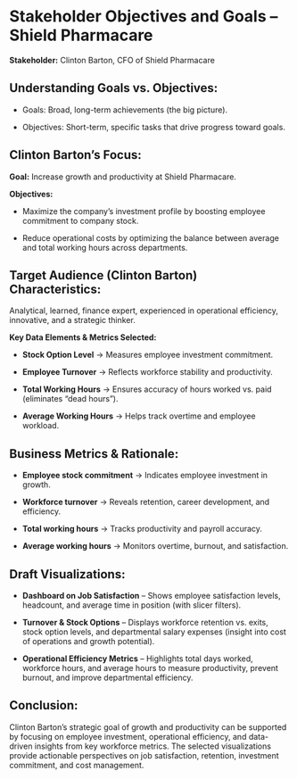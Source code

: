 # Stakeholder Objectives and Goals – Shield Pharmacare

**Stakeholder:** Clinton Barton, CFO of Shield Pharmacare

## Understanding Goals vs. Objectives:

- Goals: Broad, long-term achievements (the big picture).

- Objectives: Short-term, specific tasks that drive progress toward goals.

## Clinton Barton’s Focus:

**Goal:** Increase growth and productivity at Shield Pharmacare.

**Objectives:**
- Maximize the company’s investment profile by boosting employee commitment to company stock.

- Reduce operational costs by optimizing the balance between average and total working hours across departments.

## Target Audience (Clinton Barton) Characteristics:
Analytical, learned, finance expert, experienced in operational efficiency, innovative, and a strategic thinker.

**Key Data Elements & Metrics Selected:**

- **Stock Option Level** → Measures employee investment commitment.

- **Employee Turnover** → Reflects workforce stability and productivity.

- **Total Working Hours** → Ensures accuracy of hours worked vs. paid (eliminates “dead hours”).

- **Average Working Hours** → Helps track overtime and employee workload.

## Business Metrics & Rationale:

- **Employee stock commitment** → Indicates employee investment in growth.

- **Workforce turnover** → Reveals retention, career development, and efficiency.

- **Total working hours** → Tracks productivity and payroll accuracy.

- **Average working hours** → Monitors overtime, burnout, and satisfaction.

## Draft Visualizations:

- **Dashboard on Job Satisfaction** – Shows employee satisfaction levels, headcount, and average time in position (with slicer filters).

- **Turnover & Stock Options** – Displays workforce retention vs. exits, stock option levels, and departmental salary expenses (insight into cost of operations and growth potential).

- **Operational Efficiency Metrics** – Highlights total days worked, workforce hours, and average hours to measure productivity, prevent burnout, and improve departmental efficiency.

## Conclusion:
Clinton Barton’s strategic goal of growth and productivity can be supported by focusing on employee investment, operational efficiency, and data-driven insights from key workforce metrics. The selected visualizations provide actionable perspectives on job satisfaction, retention, investment commitment, and cost management.
